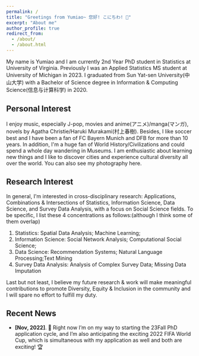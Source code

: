 ```yaml
---
permalink: /
title: "Greetings from Yumiao~ 您好! こにちわ! 👋"
excerpt: "About me"
author_profile: true
redirect_from: 
  - /about/
  - /about.html
---
```

My name is Yumiao and I am currently 2nd Year <a onclick='window.open("https://statistics.as.virginia.edu/people/yumiao-hui","_blank")'>PhD student in Statistics</a> at University of Virginia. Previously I was an Applied Statistics MS student at University of Michigan in 2023. I graduated from Sun Yat-sen University(中山大学) with a Bachelor of Science degree in Information & Computing Science(信息与计算科学) in 2020. 

## <i class="fa fa-tag" aria-hidden="true"></i> Personal Interest ##

I enjoy music, especially J-pop, movies and anime(アニメ)/manga(マンガ), novels by Agatha Christie/Haruki Murakami(村上春樹). Besides, I like soccer best and I have been a fan of FC Bayern Munich and DFB for more than 10 years. In addition, I'm a huge fan of World History/Civilizations and could spend a whole day wandering in Museums. I am enthusiastic about learning new things and I like to discover cities and experience cultural diversity all over the world. You can also see my photography here.

## <i class="fa fa-book" aria-hidden="true"></i> Research Interest ##

In general, I'm interested in cross-disciplinary research: Applications, Combinations & Intersections of Statistics, Information Science, Data Science, and Survey Data Analysis, with a focus on Social Science fields. To be specific, I list these 4 concentrations as follows:(although I think some of them overlap)
1. Statistics: Spatial Data Analysis; Machine Learning; 
2. Information Science: Social Network Analysis; Computational Social Science; 
3. Data Science: Recommendation Systems; Natural Language Processing;Text Mining
4. Survey Data Analysis: Analysis of Complex Survey Data; Missing Data Imputation

Last but not least, I believe my future research & work will make meaningful contributions to promote Diversity, Equity & Inclusion in the community and I will spare no effort to fulfill my duty.

## <i class="fa fa-fw fa-rss "></i> Recent News ##

<ul style="width: auto; height: 300px; overflow: auto">

  <li> <b>[Nov, 2022]</b>. 📢 Right now I’m on my way to starting the 23Fall PhD application cycle, and I’m also anticipating the exciting 2022 FIFA World Cup, which is simultaneous with my application as well and both are exciting! 🏆</li>
</ul>

<script type='text/javascript' id='clustrmaps' src='//cdn.clustrmaps.com/map_v2.js?cl=ffffff&w=280&t=m&d=1Zl140kYTvWEcNclLL-HAxtiEpzcvCsW_4uuVB1TFpk&co=2dad85&cmo=a753ff&cmn=cc3a45'></script>

